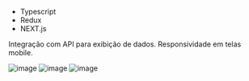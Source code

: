 
* Typescript
* Redux
* NEXT.js

Integração com API para exibição de dados.
Responsividade em telas mobile. 

![image](https://user-images.githubusercontent.com/55932953/224519658-e1e5cae9-21f1-4f69-97ca-abadd89e4cb2.png)
![image](https://user-images.githubusercontent.com/55932953/224519779-f5811282-383f-4297-a073-a0614f1ee9b9.png)
![image](https://user-images.githubusercontent.com/55932953/224519792-d14b4758-e44d-45c4-84ce-e02a7c7b9259.png)
